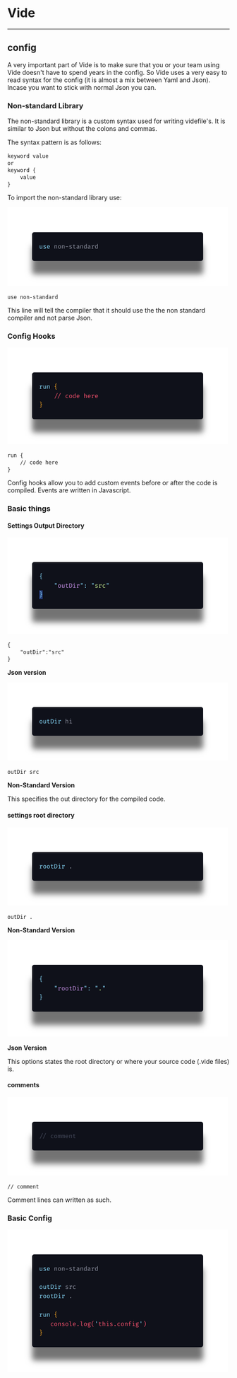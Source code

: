 # Vide
__________

## config 

A very important part of Vide is to make sure that you or your team using Vide doesn't have to spend years in the config. So Vide uses a very easy to read syntax for the config (it is almost a mix between Yaml and Json). Incase you want to stick with normal Json you can.

### Non-standard Library

The non-standard library is a custom syntax used for writing videfile's. It is similar to Json but without the colons and commas.

The syntax pattern is as follows:
```
keyword value 
or
keyword {
    value
}
```

To import the non-standard library use:

<img src='./images/example-2-library.png'/>

```
use non-standard
```

This line will tell the compiler that it should use the the non standard compiler and not parse Json.


### Config Hooks

<img src='./images/example-3-hooks.png'/>

```
run {
    // code here
}
```

Config hooks allow you to add custom events before or after the code is compiled. Events are written in Javascript. 

### Basic things

#### Settings Output Directory

<img src='./images/example-5-out-json.png'/>

```
{
    "outDir":"src"
}
```
**Json version**

<img src='./images/example-4-outDir.png'/>

```
outDir src

```

**Non-Standard Version**

This specifies the out directory for the compiled code.

#### settings root directory 

<img src='./images/example-7-root.png'/>

```
outDir .
```
**Non-Standard Version**

<img src='./images/example-8-root-json.png'/>

**Json Version**

This options states the root directory or where your source code (.vide files) is.

#### comments 

<img src='./images/example-6-comment.png'/>

```
// comment
```
Comment lines can written as such.

### Basic Config

<img src='./images/example-config.png' style='margin:0;padding:0;'/>
